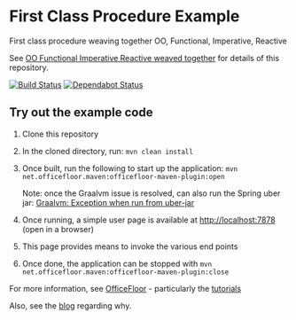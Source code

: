 # First Class Procedure Example

First class procedure weaving together OO, Functional, Imperative, Reactive

See [OO Functional Imperative Reactive weaved together](https://sagenschneider.blogspot.com/2019/04/oo-functional-imperative-reactive.html) for details of this repository.

[![Build Status](https://travis-ci.com/officefloor/OoFunctionImperativeReactive.svg?branch=master)](https://travis-ci.com/officefloor/OoFunctionImperativeReactive) [![Dependabot Status](https://api.dependabot.com/badges/status?host=github&repo=officefloor/OoFunctionImperativeReactive)](https://dependabot.com)

## Try out the example code

 1. Clone this repository
 
 1. In the cloned directory, run: `mvn clean install`
 
 1. Once built, run the following to start up the application: `mvn net.officefloor.maven:officefloor-maven-plugin:open`
 
    Note: once the Graalvm issue is resolved, can also run the Spring uber jar: [Graalvm: Exception when run from uber-jar](https://github.com/graalvm/graaljs/issues/125)
    
 1. Once running, a simple user page is available at [http://localhost:7878](http://localhost:7878)  (open in a browser)
 
 1. This page provides means to invoke the various end points
 
 1. Once done, the application can be stopped with `mvn net.officefloor.maven:officefloor-maven-plugin:close`

For more information, see [OfficeFloor](http://officefloor.net) - particularly the [tutorials](http://officefloor.net/tutorials/)

Also, see the [blog](http://sagenschneider.blogspot.com) regarding why.
